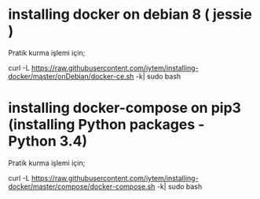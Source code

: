 # installing docker on debian 8 ( jessie )

Pratik kurma işlemi için;

curl -L https://raw.githubusercontent.com/iytem/installing-docker/master/onDebian/docker-ce.sh -k| sudo bash

# installing docker-compose on pip3 (installing Python packages - Python 3.4)

Pratik kurma işlemi için;

curl -L https://raw.githubusercontent.com/iytem/installing-docker/master/compose/docker-compose.sh -k| sudo bash

